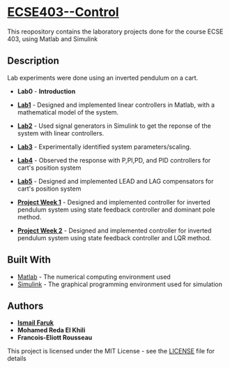 # [ECSE403--Control](https://www.mcgill.ca/study/2018-2019/courses/ecse-403)

This reopository contains the laboratory projects done for the course ECSE 403, using Matlab and Simulink

## Description

Lab experiments were done using an inverted pendulum on a cart.

* **Lab0** - **Introduction**

*	[**Lab1**](Lab%201/Lab%201%20Report.pdf) - Designed and implemented linear controllers in Matlab, with a mathematical model of the system.

*	[**Lab2**](Lab%202/LAB2_Report_ECSE403.pdf) - Used signal generators in Simulink to get the reponse of the system with linear controllers.

*	[**Lab3**](Lab%203/Lab%203%20Report.pdf) - Experimentally identified system parameters/scaling.

*	[**Lab4**](Lab%204/Lab%20Report%204.pdf) - Observed the response with P,PI,PD, and PID controllers for cart's position system

*	[**Lab5**](Lab%205/Lab%205%20-%20Report.pdf) - Designed and implemented LEAD and LAG compensators for cart's position system

* [**Project Week 1**](Project/Report%206%20-%20403.pdf) - Designed and implemented controller for inverted pendulum system using state feedback controller and dominant pole method.

* [**Project Week 2**](Project/Report%207%20-%20403.pdf) - Designed and implemented controller for inverted pendulum system using state feedback controller and LQR method.


## Built With

* [Matlab](http://matlabacademy.mathworks.com/) - The numerical computing environment used
* [Simulink](https://www.mathworks.com/products/simulink.html) - The graphical programming environment used for simulation

## Authors

* [**Ismail Faruk**](https://github.com/ismailfaruk)
* **Mohamed Reda El Khili**
* **Francois-Eliott Rousseau**

This project is licensed under the MIT License - see the [LICENSE](LICENSE) file for details

